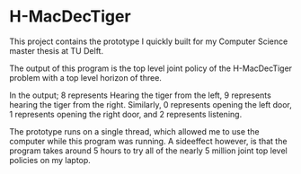 # H-MacDecTiger
This project contains the prototype I quickly built for my Computer Science master thesis at TU Delft.

The output of this program is the top level joint policy of the H-MacDecTiger problem with a top level horizon of three.

In the output; 8 represents Hearing the tiger from the left, 9 represents hearing the tiger from the right.
Similarly, 0 represents opening the left door, 1 represents opening the right door, and 2 represents listening.

The prototype runs on a single thread, which allowed me to use the computer while this program was running.
A sideeffect however, is that the program takes around 5 hours to try all of the nearly 5 million joint top level policies on my laptop.
